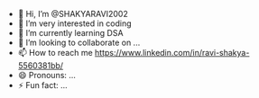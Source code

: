 - 👋 Hi, I’m @SHAKYARAVI2002
- 👀 I’m very interested in coding
- 🌱 I’m currently learning DSA
- 💞️ I’m looking to collaborate on ...
- 📫 How to reach me https://www.linkedin.com/in/ravi-shakya-5560381bb/
- 😄 Pronouns: ...
- ⚡ Fun fact: ...

<!---
SHAKYARAVI2002/SHAKYARAVI2002 is a ✨ special ✨ repository because its `README.md` (this file) appears on your GitHub profile.
You can click the Preview link to take a look at your changes.
--->
